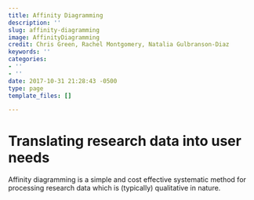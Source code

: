 ```yaml
---
title: Affinity Diagramming
description: ''
slug: affinity-diagramming
image: AffinityDiagramming
credit: Chris Green, Rachel Montgomery, Natalia Gulbranson-Diaz
keywords: ''
categories:
- ''
- ''
date: 2017-10-31 21:28:43 -0500
type: page
template_files: []

---
```

# Translating research data into user needs

Affinity diagramming is a simple and cost  effective systematic method for processing  research data which is (typically) qualitative in nature. 
